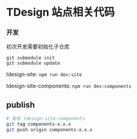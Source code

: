 # TDesign 站点相关代码

### 开发

初次开发需要初始化子仓库
```
git submodule init 
git submodule update
```

tdesign-site: `npm run dev:site`

tdesign-site-components: `npm run dev:components`

## publish
```bash
# 发布 tdesign-site-components
git tag components-x.x.x
git push origin components-x.x.x
```
